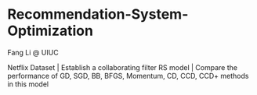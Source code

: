 # Recommendation-System-Optimization

Fang Li @ UIUC


Netflix Dataset | Establish a collaborating filter RS model | Compare the performance of GD, SGD, BB, BFGS, Momentum, CD, CCD, CCD+ methods in this model 

